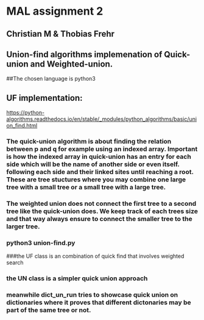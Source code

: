 # MAL assignment 2
## Christian M & Thobias Frehr

## Union-find algorithms implemenation of Quick-union and Weighted-union.

##The chosen language is python3

## UF implementation: 
https://python-algorithms.readthedocs.io/en/stable/_modules/python_algorithms/basic/union_find.html

### The quick-union algorithm is about finding the relation between p and q for example using an indexed array. Important is how the indexed array in quick-union has an entry for each side which will be the name of another side or even itself. following each side and their linked sites until reaching a root. These are tree stuctures where you may combine one large tree with a small tree or a small tree with a large tree.


### The weighted union does not connect the first tree to a second tree like the quick-union does. We keep track of each trees size and that way always ensure to connect the smaller tree to the larger tree. 


### python3 union-find.py

###the UF class is an combination of quick find that involves weighted search

### the UN class is a simpler quick union approach

### meanwhile dict_un_run tries to showcase quick union on dictionaries where it proves that different dictonaries may be part of the same tree or not. 

